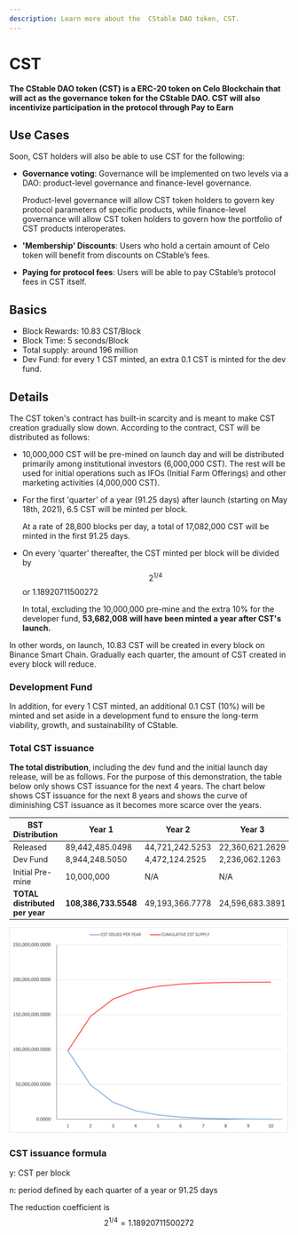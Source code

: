 ```yaml
---
description: Learn more about the  CStable DAO token, CST.
---
```


# CST

**The CStable DAO token (CST) is a ERC-20 token on Celo Blockchain that will act as the governance token for the CStable DAO. CST will also incentivize participation in the protocol through Pay to Earn**

## **Use Cases**

Soon, CST holders will also be able to use CST for the following:

*   **Governance voting**: Governance will be implemented on two levels via a DAO: product-level governance and finance-level governance.

    Product-level governance will allow CST token holders to govern key protocol parameters of specific products, while finance-level governance will allow CST token holders to govern how the portfolio of CST products interoperates.
* **'Membership' Discounts**: Users who hold a certain amount of Celo token will benefit from discounts on CStable’s fees.
* **Paying for protocol fees**: Users will be able to pay CStable’s protocol fees in CST itself.

## **Basics**

* Block Rewards: 10.83 CST/Block
* Block Time: 5 seconds/Block
* Total supply: around 196 million
* Dev Fund: for every 1 CST minted, an extra 0.1 CST is minted for the dev fund.

## **Details**

The CST token's contract has built-in scarcity and is meant to make CST creation gradually slow down. According to the contract, CST will be distributed as follows:

* 10,000,000 CST will be pre-mined on launch day and will be distributed primarily among institutional investors (6,000,000 CST). The rest will be used for initial operations such as IFOs (Initial Farm Offerings) and other marketing activities (4,000,000 CST).
*   For the first 'quarter' of a year (91.25 days) after launch (starting on May 18th, 2021), 6.5 CST will be minted per block.

    At a rate of 28,800 blocks per day, a total of 17,082,000 CST will be minted in the first 91.25 days.
*   On every 'quarter' thereafter, the CST minted per block will be divided by $$2^{1/4}$$ or 1.18920711500272

    In total, excluding the 10,000,000 pre-mine and the extra 10% for the developer fund, **53,682,008** **will have been minted a year after CST's launch.**

In other words, on launch, 10.83 CST will be created in every block on Binance Smart Chain. Gradually each quarter, the amount of CST created in every block will reduce.

### Development Fund

In addition, for every 1 CST minted, an additional 0.1 CST (10%) will be minted and set aside in a development fund to ensure the long-term viability, growth, and sustainability of CStable.

### Total CST issuance

**The total distribution**, including the dev fund and the initial launch day release, will be as follows. For the purpose of this demonstration, the table below only shows CST issuance for the next 4 years. The chart below shows CST issuance for the next 8 years and shows the curve of diminishing CST issuance as it becomes more scarce over the years.

| **BST Distribution**           | Year 1               | Year 2          | Year 3          | Year 4          |
| ------------------------------ | -------------------- | --------------- | --------------- | --------------- |
| Released                       | 89,442,485.0498      | 44,721,242.5253 | 22,360,621.2629 | 11,180,310.6315 |
| Dev Fund                       | 8,944,248.5050       | 4,472,124.2525  | 2,236,062.1263  | 1,118,031.0632  |
| Initial Pre-mine               | 10,000,000           | N/A             | N/A             | N/A             |
| **TOTAL distributed per year** | **108,386,733.5548** | 49,193,366.7778 | 24,596,683.3891 | 12,298,341.6947 |

![](.gitbook/assets/1111.png)

### CST issuance formula

y: CST per block

n: period defined by each quarter of a year or 91.25 days

The reduction coefficient is $$2^{1/4} = 1.18920711500272$$
